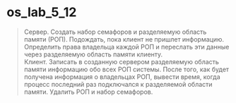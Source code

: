 # os_lab_5_12

> Сервер. Создать набор семафоров и разделяемую область памяти (РОП).
> Подождать, пока клиент не пришлет информацию.
> Определить права владельца каждой РОП и переслать эти данные
> через разделяемую область памяти клиенту.  
> Клиент. Записать в созданную сервером разделяемую область памяти
> информацию обо всех РОП системы. После того, как будет получена
> информация о владельцах РОП, вывести время, когда процесс
> последний раз подключался к разделяемой области памяти.
> Удалить РОП и набор семафоров.
